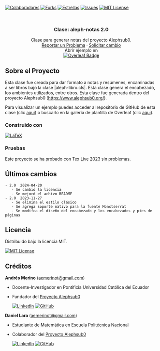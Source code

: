 <!-- Encabezado -->
[![Colaboradores][contributors-shield]][contributors-url]
[![Forks][forks-shield]][forks-url]
[![Estrellas][stars-shield]][stars-url]
[![Issues][issues-shield]][issues-url]
[![MIT License][license-shield]][license-url]

<!-- Título -->
<br />
<div align="center">

<h3 align="center">Clase: aleph-notas 2.0</h3>
  <p align="center">
    Clase para generar notas del proyecto Alephsub0.  
    <br />
    <a href="https://github.com/alephsub0/LaTeX_aleph-notas/issues">Reportar un Problema</a>
    ·
    <a href="https://github.com/alephsub0/LaTeX_aleph-notas/issues">Solicitar cambio</a>
    <br />
    Abrir ejemplo en 
    <br />
    <a href="https://www.overleaf.com/read/qvwkvqxkgbrq#5824fb">
    <img src="https://img.shields.io/badge/Overleaf-47A141?logo=overleaf&logoColor=fff&style=for-the-badge" alt="Overleaf Badge">
    </a>
  </p>
</div>

<!-- Cuerpo -->
## Sobre el Proyecto

Esta clase fue creada para dar formato a notas y resúmenes, encaminadas a ser libros bajo la clase |aleph-libro.cls|. Esta clase genera el encabezado, los ambientes utilizados, entre otros. Esta clase fue generada dentro del proyecto Alephsub0 (https://www.alephsub0.org/).

Para visualizar un ejemplo puedes acceder al repositorio de GitHub de esta clase (clic [aquí](https://github.com/mate-andres/LaTeX_aleph-notas)) o buscarlo en la galería de plantilla de Overleaf (clic [aquí](https://www.overleaf.com/latex/templates/plantilla-para-escribir-resumenes-de-clase/mftfvjfhdcyj)).

### Construido con

[![LaTeX][LaTeX]][LaTeX-url]


### Pruebas

Este proyecto se ha probado con Tex Live 2023 sin problemas.

## Últimos cambios

```
- 2.0  2024-04-20
   - Se cambió la licencia
   - Se mejoró el achivo README
- 2.0  2023-11-27
   - Se elimina el estilo clásico
   - Se agrega soporte nativo para la fuente Monstserrat
   - Se modifca el diseño del encabezado y los encabezados y pies de páginas
```


## Licencia

Distribuido bajo la licencia MIT. 

[![MIT License][license-shield]][license-url]


## Créditos

**Andrés Merino** (aemerinot@gmail.com) 

- Docente-Investigador en Pontificia Universidad Católica del Ecuador
- Fundador del [Proyecto Alephsub0](https://www.alephsub0.org/about/)
  
  [![LinkedIn][linkedin-shield]][linkedin-url-aemt]
  [![GitHub][github-shield]][github-url-aemt]


**Daniel Lara** (aemerinot@gmail.com) 

- Estudiante de Matemática en Escuela Politécnica Nacional
- Colaborador del [Proyecto Alephsub0](https://www.alephsub0.org/about/)
  
  [![LinkedIn][linkedin-shield]][linkedin-url-dl]
  [![GitHub][github-shield]][github-url-dl]


<!-- MARKDOWN LINKS & IMAGES -->
[contributors-shield]: https://img.shields.io/github/contributors/alephsub0/LaTeX_aleph-notas.svg?style=for-the-badge
[contributors-url]: https://github.com/alephsub0/LaTeX_aleph-notas/graphs/contributors
[forks-shield]: https://img.shields.io/github/forks/alephsub0/LaTeX_aleph-notas.svg?style=for-the-badge
[forks-url]: https://github.com/alephsub0/LaTeX_aleph-notas/forks
[stars-shield]: https://img.shields.io/github/stars/alephsub0/LaTeX_aleph-notas?style=for-the-badge
[stars-url]: https://github.com/alephsub0/LaTeX_aleph-notas/stargazers
[issues-shield]: https://img.shields.io/github/issues/alephsub0/LaTeX_aleph-notas.svg?style=for-the-badge
[issues-url]: https://github.com/alephsub0/LaTeX_aleph-notas/issues
[license-shield]: https://img.shields.io/github/license/alephsub0/LaTeX_aleph-notas.svg?style=for-the-badge
[license-url]: https://es.wikipedia.org/wiki/Licencia_MIT
[linkedin-shield]: https://img.shields.io/badge/linkedin-%230077B5.svg?style=for-the-badge&logo=linkedin&logoColor=white
[linkedin-url-aemt]: https://www.linkedin.com/in/andrés-merino-010a9b12b/
[linkedin-url-dl]: https://www.linkedin.com/in/mat-daniel-lara/
[github-shield]: https://img.shields.io/badge/github-%23121011.svg?style=for-the-badge&logo=github&logoColor=white
[github-url-aemt]: https://github.com/andres-merino
[github-url-dl]: https://github.com/daniel-lara-ec
[LaTeX]: https://img.shields.io/badge/LaTeX-008080?logo=latex&logoColor=fff&style=for-the-badge
[LaTeX-url]: https://www.latex-project.org/